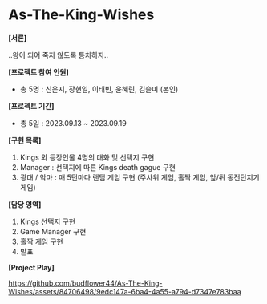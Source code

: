 # As-The-King-Wishes
**[서론]**

..왕이 되어 죽지 않도록 통치하자..

**[프로젝트 참여 인원]**
- 총 5명 : 신은지, 장현일, 이태빈, 윤혜린, 김슬미 (본인) 

**[프로젝트 기간]**
- 총 5일 : 2023.09.13 ~ 2023.09.19

**[구현 목록]**
1. Kings 외 등장인물 4명의 대화 및 선택지 구현
2. Manager : 선택지에 따른 Kings death gague 구현 
3. 광대 / 악마 : 매 5턴마다 랜덤 게임 구현 (주사위 게임, 홀짝 게임, 앞/뒤 동전던지기 게임)

**[담당 영역]**
1. Kings 선택지 구현
2. Game Manager 구현
3. 홀짝 게임 구현
4. 발표

**[Project Play]**

https://github.com/budflower44/As-The-King-Wishes/assets/84706498/9edc147a-6ba4-4a55-a794-d7347e783baa

